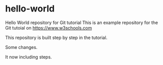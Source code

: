 # hello-world
Hello World repository for Git tutorial
This is an example repository for the Git tutoial on https://www.w3schools.com

This repository is built step by step in the tutorial.

Some changes.

It now including steps.
